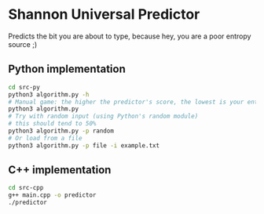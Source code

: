 # Shannon Universal Predictor

Predicts the bit you are about to type, because hey, you are a poor entropy source ;)

## Python implementation

```bash
cd src-py
python3 algorithm.py -h
# Manual game: the higher the predictor's score, the lowest is your entropy
python3 algorithm.py
# Try with random input (using Python's random module)
# this should tend to 50%
python3 algorithm.py -p random
# Or load from a file
python3 algorithm.py -p file -i example.txt
```

## C++ implementation

```bash
cd src-cpp
g++ main.cpp -o predictor
./predictor
```
